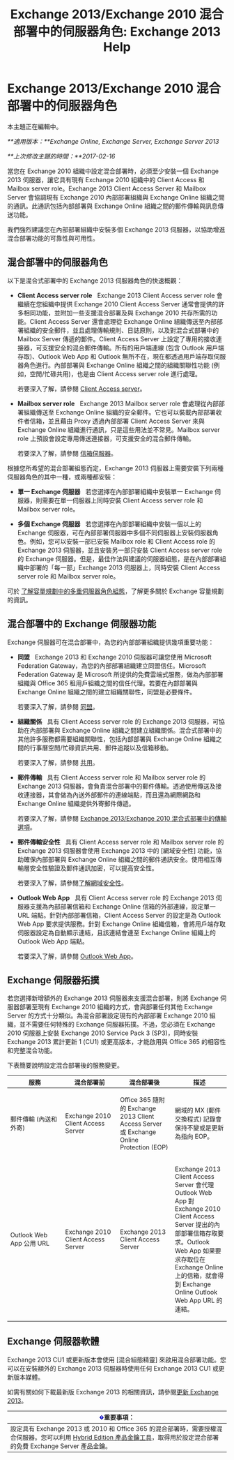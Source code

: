 ﻿---
title: 'Exchange 2013/Exchange 2010 混合部署中的伺服器角色: Exchange 2013 Help'
TOCTitle: Exchange 2013/Exchange 2010 混合部署中的伺服器角色
ms:assetid: 7d774948-94f9-4405-af2b-0c67c0405c0f
ms:mtpsurl: https://technet.microsoft.com/zh-tw/library/Dn393966(v=EXCHG.150)
ms:contentKeyID: 59634080
ms.date: 01/11/2018
mtps_version: v=EXCHG.150
ms.translationtype: HT
---

# Exchange 2013/Exchange 2010 混合部署中的伺服器角色

本主題正在編輯中。  

_**適用版本：**Exchange Online, Exchange Server, Exchange Server 2013_

_**上次修改主題的時間：**2017-02-16_

當您在 Exchange 2010 組織中設定混合部署時，必須至少安裝一個 Exchange 2013 伺服器，讓它具有現有 Exchange 2010 組織中的 Client Access 和 Mailbox server role。Exchange 2013 Client Access Server 和 Mailbox Server 會協調現有 Exchange 2010 內部部署組織與 Exchange Online 組織之間的通訊。此通訊包括內部部署與 Exchange Online 組織之間的郵件傳輸與訊息傳送功能。

我們強烈建議您在內部部署組織中安裝多個 Exchange 2013 伺服器，以協助增進混合部署功能的可靠性與可用性。

## 混合部署中的伺服器角色

以下是混合式部署中的 Exchange 2013 伺服器角色的快速概觀：

  - **Client Access server role**   Exchange 2013 Client Access server role 會繼續在您組織中提供 Exchange 2010 Client Access Server 通常會提供的許多相同功能，並附加一些支援混合部署及與 Exchange 2010 共存所需的功能。Client Access Server 還會處理從 Exchange Online 組織傳送至內部部署組織的安全郵件，並且處理傳輸規則、日誌原則，以及對混合式部署中的 Mailbox Server 傳遞的郵件。Client Access Server 上設定了專用的接收連接器，可支援安全的混合郵件傳輸。所有的用戶端連線 (包含 Outlook 用戶端存取)、Outlook Web App 和 Outlook 無所不在，現在都透過用戶端存取伺服器角色進行。內部部署與 Exchange Online 組織之間的組織關聯性功能 (例如，空閒/忙碌共用)，也是由 Client Access server role 進行處理。
    
    若要深入了解，請參閱 [Client Access server](https://technet.microsoft.com/zh-tw/library/dd298114\(v=exchg.150\))。

  - **Mailbox server role**   Exchange 2013 Mailbox server role 會處理從內部部署組織傳送至 Exchange Online 組織的安全郵件。它也可以裝載內部部署收件者信箱，並且藉由 Proxy 透過內部部署 Client Access Server 來與 Exchange Online 組織進行通訊，只是這些用法並不常見。Mailbox server role 上預設會設定專用傳送連接器，可支援安全的混合郵件傳輸。
    
    若要深入了解，請參閱 [信箱伺服器](https://technet.microsoft.com/zh-tw/library/jj150491\(v=exchg.150\))。

根據您所希望的混合部署組態而定，Exchange 2013 伺服器上需要安裝下列兩種伺服器角色的其中一種，或兩種都安裝：

  - **單一 Exchange 伺服器**   若您選擇在內部部署組織中安裝單一 Exchange 伺服器，則需要在單一伺服器上同時安裝 Client Access server role 和 Mailbox server role。

  - **多個 Exchange 伺服器**   若您選擇在內部部署組織中安裝一個以上的 Exchange 伺服器，可在內部部署伺服器中多個不同伺服器上安裝伺服器角色。例如，您可以安裝一部已安裝 Mailbox role 和 Client Access role 的 Exchange 2013 伺服器，並且安裝另一部只安裝 Client Access server role 的 Exchange 伺服器。但是，最佳作法與建議的伺服器組態，是在內部部署組織中部署的「每一部」Exchange 2013 伺服器上，同時安裝 Client Access server role 和 Mailbox server role。

可於 [了解容量規劃中的多重伺服器角色組態](https://go.microsoft.com/fwlink/?linkid=266576)，了解更多關於 Exchange 容量規劃的資訊。

## 混合部署中的 Exchange 伺服器功能

Exchange 伺服器可在混合部署中，為您的內部部署組織提供幾項重要功能：

  - **同盟**   Exchange 2013 和 Exchange 2010 伺服器可讓您使用 Microsoft Federation Gateway，為您的內部部署組織建立同盟信任。Microsoft Federation Gateway 是 Microsoft 所提供的免費雲端式服務，做為內部部署組織與 Office 365 租用戶組織之間的信任代理。若要在內部部署與 Exchange Online 組織之間的建立組織關聯性，同盟是必要條件。
    
    若要深入了解，請參閱 [同盟](https://technet.microsoft.com/zh-tw/library/dd335047\(v=exchg.150\))。

  - **組織關係**   具有 Client Access server role 的 Exchange 2013 伺服器，可協助在內部部署與 Exchange Online 組織之間建立組織關係。混合式部署中的其他許多服務都需要組織關聯性，包括內部部署與 Exchange Online 組織之間的行事曆空閒/忙碌資訊共用、郵件追蹤以及信箱移動。
    
    若要深入了解，請參閱 [共用](https://technet.microsoft.com/zh-tw/library/dd638083\(v=exchg.150\))。

  - **郵件傳輸**   具有 Client Access server role 和 Mailbox server role 的 Exchange 2013 伺服器，會負責混合部署中的郵件傳輸。透過使用傳送及接收連接器，其會做為內送外部郵件的連線端點，而且還為網際網路和 Exchange Online 組織提供外寄郵件傳遞。
    
    若要深入了解，請參閱 [Exchange 2013/Exchange 2010 混合式部署中的傳輸選項](transport-options-in-exchange-2013-exchange-2010-hybrid-deployments-exchange-2013-help.md)。

  - **郵件傳輸安全性**   具有 Client Access server role 和 Mailbox server role 的 Exchange 2013 伺服器會使用 Exchange 2013 中的 \[網域安全性\] 功能，協助確保內部部署與 Exchange Online 組織之間的郵件通訊安全。使用相互傳輸層安全性驗證及郵件通訊加密，可以提高安全性。
    
    若要深入了解，請參閱[了解網域安全性](https://go.microsoft.com/fwlink/p/?linkid=266581)。

  - **Outlook Web App**   具有 Client Access server role 的 Exchange 2013 伺服器支援為內部部署信箱和 Exchange Online 信箱的外部連線，設定單一 URL 端點。針對內部部署信箱，Client Access Server 的設定是為 Outlook Web App 要求提供服務。針對 Exchange Online 組織信箱，會將用戶端存取伺服器設定為自動顯示連結，且該連結會連至 Exchange Online 組織上的Outlook Web App 端點。
    
    若要深入了解，請參閱 [Outlook Web App](https://technet.microsoft.com/zh-tw/library/jj657718\(v=exchg.150\))。

## Exchange 伺服器拓撲

若您選擇新增額外的 Exchange 2013 伺服器來支援混合部署，則將 Exchange 伺服器部署至現有 Exchange 2010 組織的方式，會與部署任何其他 Exchange Server 的方式十分類似。為混合部署設定現有的內部部署 Exchange 2010 組織，並不需要任何特殊的 Exchange 伺服器拓撲。不過，您必須在 Exchange 2010 伺服器上安裝 Exchange 2010 Service Pack 3 (SP3)，同時安裝 Exchange 2013 累計更新 1 (CU1) 或更高版本，才能啟用與 Office 365 的相容性和完整混合功能。

下表簡要說明設定混合部署後的服務變更。


<table>
<colgroup>
<col style="width: 25%" />
<col style="width: 25%" />
<col style="width: 25%" />
<col style="width: 25%" />
</colgroup>
<thead>
<tr class="header">
<th>服務</th>
<th>混合部署前</th>
<th>混合部署後</th>
<th>描述</th>
</tr>
</thead>
<tbody>
<tr class="odd">
<td><p>郵件傳輸 (內送和外寄)</p></td>
<td><p>Exchange 2010 Client Access Server</p></td>
<td><p>Office 365 隨附的 Exchange 2013 Client Access Server 或 Exchange Online Protection (EOP)</p></td>
<td><p>網域的 MX (郵件交換程式) 記錄會保持不變或是更新為指向 EOP。</p></td>
</tr>
<tr class="even">
<td><p>Outlook Web App 公用 URL</p></td>
<td><p>Exchange 2010 Client Access Server</p></td>
<td><p>Exchange 2013 Client Access Server</p></td>
<td><p>Exchange 2013 Client Access Server 會代理 Outlook Web App 對 Exchange 2010 Client Access Server 提出的內部部署信箱存取要求。Outlook Web App 如果要求存取位在 Exchange Online 上的信箱，就會得到 Exchange Online Outlook Web App URL 的連結。</p></td>
</tr>
</tbody>
</table>


## Exchange 伺服器軟體

Exchange 2013 CU1 或更新版本會使用 \[混合組態精靈\] 來啟用混合部署功能。您可以在安裝額外的 Exchange 2013 伺服器時使用任何 Exchange 2013 CU1 或更新版本媒體。

如需有關如何下載最新版 Exchange 2013 的相關資訊，請參閱[更新 Exchange 2013](https://technet.microsoft.com/library/jj907309)。

<table>
<thead>
<tr class="header">
<th><img src="images/JJ906432.important(EXCHG.150).gif" title="重要事項" alt="重要事項" />重要事項：</th>
</tr>
</thead>
<tbody>
<tr class="odd">
<td>設定具有 Exchange 2013 或 2010 和 Office 365 的混合部署時，需要授權混合伺服器。您可以利用 <a href="https://aka.ms/hybridkey">Hybrid Edition 產品金鑰工具</a>，取得用於設定混合部署的免費 Exchange Server 產品金鑰。</td>
</tr>
</tbody>
</table>

